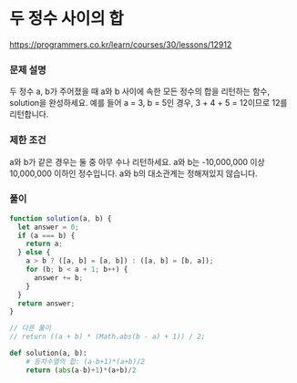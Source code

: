 # 두 정수 사이의 합

https://programmers.co.kr/learn/courses/30/lessons/12912

### 문제 설명

두 정수 a, b가 주어졌을 때 a와 b 사이에 속한 모든 정수의 합을 리턴하는 함수, solution을 완성하세요.
예를 들어 a = 3, b = 5인 경우, 3 + 4 + 5 = 12이므로 12를 리턴합니다.

### 제한 조건

a와 b가 같은 경우는 둘 중 아무 수나 리턴하세요.
a와 b는 -10,000,000 이상 10,000,000 이하인 정수입니다.
a와 b의 대소관계는 정해져있지 않습니다.

### 풀이

```js
function solution(a, b) {
  let answer = 0;
  if (a === b) {
    return a;
  } else {
    a > b ? ([a, b] = [a, b]) : ([a, b] = [b, a]);
    for (b; b < a + 1; b++) {
      answer += b;
    }
  }
  return answer;
}

// 다른 풀이
// return ((a + b) * (Math.abs(b - a) + 1)) / 2;
```

```py
def solution(a, b):
    # 등차수열의 합: (a-b+1)*(a+b)/2
    return (abs(a-b)+1)*(a+b)/2
```

